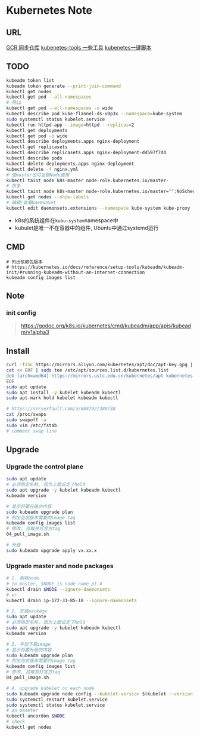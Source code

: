 Kubernetes Note
===============

URL
---

[GCR 同步仓库](https://github.com/mritd/gcr)
[kubenetes-tools 一些工具](https://github.com/openthings/kubernetes-tools)
[kubenetes一键脚本](https://github.com/cookcodeblog/k8s-deploy)

TODO
----

``` sh
kubeadm token list
kubeadm token generate --print-join-command
kubectl get nodes
kubectl get pod --all-namespaces
# 带ip
kubectl get pod --all-namespaces -o wide
kubectl describe pod kube-flannel-ds-v0p3x --namespace=kube-system
sudo systemctl status kubelet.service
kubectl run httpd-app --image=httpd --replicas=2
kubectl get deployments
kubectl get pod -o wide
kubectl describe deployments.apps nginx-deployment
kubectl get replicasets
kubectl describe replicasets.apps nginx-deployment-d4597f7d4
kubectl describe pods
kubectl delete deployments.apps nginx-deployment
kubectl delete -f nginx.yml
# 使master也可当做Node使用
kubectl taint node k8s-master node-role.kubernetes.io/master-
# 恢复
kubectl taint node k8s-master node-role.kubernetes.io/master="":NoSchedule
kubectl get nodes --show-labels
# 编辑/查看DaemonSet
kubectl edit daemonsets.extensions --namespace kube-system kube-proxy
```

- k8s的系统组件在`kubu-system`namespace中
- kubulet是唯一不在容器中的组件, Ubuntu中通过systemd运行

CMD
---

``` shell
# 列出依赖包版本
# https://kubernetes.io/docs/reference/setup-tools/kubeadm/kubeadm-init/#running-kubeadm-without-an-internet-connection
kubeadm config images list
```

Note
----

### init config

> <https://godoc.org/k8s.io/kubernetes/cmd/kubeadm/app/apis/kubeadm/v1alpha3>

Install
-------

``` sh
curl -fsSL https://mirrors.aliyun.com/kubernetes/apt/doc/apt-key.gpg | sudo apt-key add -
cat << EOF | sudo tee /etc/apt/sources.list.d/kubernetes.list
deb [arch=amd64] https://mirrors.ustc.edu.cn/kubernetes/apt kubernetes-xenial main
EOF
sudo apt update
sudo apt install -y kubelet kubeadm kubectl
sudo apt-mark hold kubelet kubeadm kubectl

# https://serverfault.com/a/684792/380738
cat /proc/swaps
sudo swapoff -a
sudo vim /etc/fstab
# comment swap line
```

Upgrade
-------

### Upgrade the control plane

``` sh
sudo apt update
# 必须指定名称, 因为上面设定了hold
sudo apt upgrade -y kubelet kubeadm kubectl
kubeadm version

# 显示将要升级的内容
sudo kubeadm upgrade plan
# 列出当前版本需要的image tag
kubeadm config images list
# 修改, 拉取并打官方tag
04_pull_image.sh

# 升级
sudo kubeadm upgrade apply vx.xx.x
```

### Upgrade master and node packages

``` sh
# 1. 剔除node
# in master, $NODE is node name pt-4
kubectl drain $NODE --ignore-daemonsets
# or
kubectl drain ip-172-31-85-18 --ignore-daemonsets

# 2. 安装package
sudo apt update
# 必须指定名称, 因为上面设定了hold
sudo apt upgrade -y kubelet kubeadm kubectl
kubeadm version

# 3. 手动下载image
# 显示将要升级的内容
sudo kubeadm upgrade plan
# 列出当前版本需要的image tag
kubeadm config images list
# 修改, 拉取并打官方tag
04_pull_image.sh

# 4. upgrade kubelet on each node
sudo kubeadm upgrade node config --kubelet-version $(kubelet --version | cut -d ' ' -f 2)
sudo systemctl restart kubelet.service
sudo systemctl status kubelet.service
# on maseter
kubectl uncordon $NODE
# check
kubectl get nodes
```